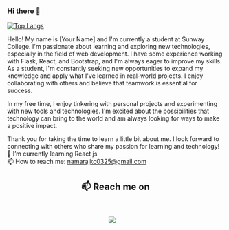 ### Hi there 👋
[![Top Langs](https://github-readme-stats.vercel.app/api/top-langs/?username=namarajk&layout=compact)](https://github.com/namarajk/github-readme-stats)

Hello! My name is [Your Name] and I'm currently a student at Sunway College. I'm passionate about learning and exploring new technologies, especially in the field of web development. I have some experience working with Flask, React, and Bootstrap, and I'm always eager to improve my skills.
<br>
As a student, I'm constantly seeking new opportunities to expand my knowledge and apply what I've learned in real-world projects. I enjoy collaborating with others and believe that teamwork is essential for success.

In my free time, I enjoy tinkering with personal projects and experimenting with new tools and technologies. I'm excited about the possibilities that technology can bring to the world and am always looking for ways to make a positive impact.

Thank you for taking the time to learn a little bit about me. I look forward to connecting with others who share my passion for learning and technology!
<br>
🌱 I’m currently learning React js
<br>
📫 How to reach me: namarajkc0325@gmail.com
<br>

<h2  align="center">📫 Reach me on</h2>
<br> 
<p align="center">
  <a href="nabaraj:namarajkc0325@gmail.com?subject=Hello%20Ileri,%20From%20Github"><img src="https://img.shields.io/badge/gmail-%23D14836.svg?&style=for-the-badge&logo=gmail&logoColor=white" /></a>&nbsp;&nbsp;&nbsp;&nbsp;
</p>
<br>
<!--
**namarajk/namarajk** is a ✨ _special_ ✨ repository because its `README.md` (this file) appears on your GitHub profile.


Here are some ideas to get you started:

- 🔭 I’m currently working on ...
- 🌱 I’m currently learning ...
- 👯 I’m looking to collaborate on ...
- 🤔 I’m looking for help with ...
- 💬 Ask me about ...
- 📫 How to reach me: ...
- 😄 Pronouns: ...
- ⚡ Fun fact: ...
-->
